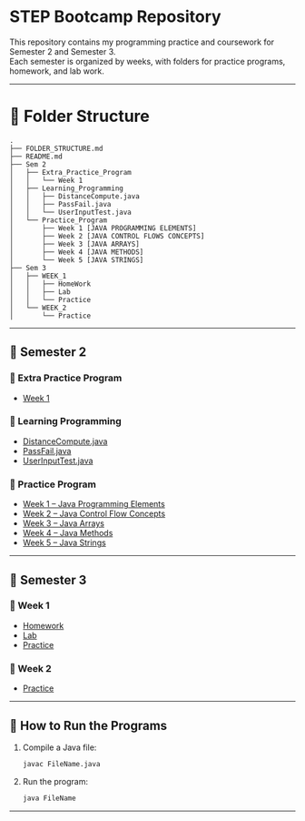 # STEP Bootcamp Repository

This repository contains my programming practice and coursework for Semester 2 and Semester 3.  
Each semester is organized by weeks, with folders for practice programs, homework, and lab work.

---

# 📂 Folder Structure
```
.
├── FOLDER_STRUCTURE.md
├── README.md
├── Sem 2
│   ├── Extra_Practice_Program
│   │   └── Week 1
│   ├── Learning_Programming
│   │   ├── DistanceCompute.java
│   │   ├── PassFail.java
│   │   └── UserInputTest.java
│   └── Practice_Program
│       ├── Week 1 [JAVA PROGRAMMING ELEMENTS]
│       ├── Week 2 [JAVA CONTROL FLOWS CONCEPTS]
│       ├── Week 3 [JAVA ARRAYS]
│       ├── Week 4 [JAVA METHODS]
│       └── Week 5 [JAVA STRINGS]
├── Sem 3
│   ├── WEEK_1
│   │   ├── HomeWork
│   │   ├── Lab
│   │   └── Practice
│   └── WEEK_2
│       └── Practice
```
---

## 📘 Semester 2

### 🔹 Extra Practice Program
- [Week 1](Sem%202/Extra_Practice_Program/Week%201)

### 🔹 Learning Programming
- [DistanceCompute.java](Sem%202/Learning_Programming/DistanceCompute.java)
- [PassFail.java](Sem%202/Learning_Programming/PassFail.java)
- [UserInputTest.java](Sem%202/Learning_Programming/UserInputTest.java)

### 🔹 Practice Program
- [Week 1 – Java Programming Elements](Sem%202/Practice_Program/Week%201%20[JAVA%20PROGRAMMING%20ELEMENTS])
- [Week 2 – Java Control Flow Concepts](Sem%202/Practice_Program/Week%202%20[JAVA%20CONTROL%20FLOWS%20CONCEPTS])
- [Week 3 – Java Arrays](Sem%202/Practice_Program/Week%203%20[JAVA%20ARRAYS])
- [Week 4 – Java Methods](Sem%202/Practice_Program/Week%204%20[JAVA%20METHODS])
- [Week 5 – Java Strings](Sem%202/Practice_Program/Week%205%20[JAVA%20STRINGS])

---

## 📗 Semester 3

### 🔹 Week 1
- [Homework](Sem%203/WEEK_1/HomeWork)
- [Lab](Sem%203/WEEK_1/Lab)
- [Practice](Sem%203/WEEK_1/Practice)

### 🔹 Week 2
- [Practice](Sem%203/WEEK_2/Practice)

---

## 🚀 How to Run the Programs

1. Compile a Java file:
   ```bash
   javac FileName.java
   ```

2. Run the program:
   ```bash
   java FileName
   ```

---
